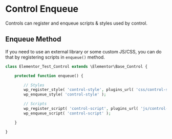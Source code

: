 # Control Enqueue

Controls can register and enqueue scripts & styles used by control.

## Enqueue Method

If you need to use an external library or some custom JS/CSS, you can do that by registering scripts in `enqueue()` method.

```php
class Elementor_Test_Control extends \Elementor\Base_Control {

	protected function enqueue() {

		// Styles
		wp_register_style( 'control-style', plugins_url( 'css/control-style.css', __FILE__ ) );
		wp_enqueue_style( 'control-style' );

		// Scripts
		wp_register_script( 'control-script', plugins_url( 'js/control-script.js', __FILE__ ) );
		wp_enqueue_script( 'control-script' );

	}

}
```
